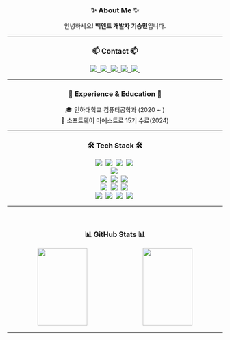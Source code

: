 <!-- 타이틀 부분 -->
<div align="center">
  <!--
  <img src="https://readme-typing-svg.herokuapp.com?font=Fira+Code&weight=500&size=20&pause=1000&color=F75C7E&width=450&lines=Welcome+to+my+GitHub!+🚀;Backend+%26+Mobile+Developer+⚡">
  -->
</div>

<!-- 소개 -->
<h3 align="center">✨ About Me ✨</h3>
<p align="center">
  안녕하세요! <b>백엔드 개발자 기승민</b>입니다. <br>
</p>

---

<!-- 연락처 및 링크 -->
<h3 align="center">📫 Contact 📫</h3>
<div align="center">
  <a href="mailto:ksm011212@gmail.com">
    <img
      src="https://img.shields.io/badge/Gmail-D14836?style=for-the-badge&logo=gmail&logoColor=white"/>&nbsp
  </a>
  <a href="mailto:sm011212@naver.com">
    <img src="https://img.shields.io/badge/Naver%20Mail-03C75A?style=for-the-badge&logo=naver&logoColor=white"/>&nbsp
  </a>
  <a href="https://velog.io/@sm011212">
    <img src="https://img.shields.io/badge/Velog-1EBC8F?style=for-the-badge&logo=velog&logoColor=white" />&nbsp
  </a>
  <a href="https://flying-hydrangea-5cf.notion.site/858ad2ea770c4b799d4b3367b362f9e1">
    <img src="https://img.shields.io/badge/Notion-000000?style=for-the-badge&logo=notion&logoColor=white" />&nbsp
  </a>
  <a href="https://www.instagram.com/seungminki">
    <img src="https://img.shields.io/badge/Instagram-E4405F?style=for-the-badge&logo=instagram&logoColor=white" />&nbsp
  </a>
</div>

---

<h3 align="center">📌 Experience & Education 📌</h3>

<p align="center">
  🎓 인하대학교 컴퓨터공학과 (2020 ~ ) <br>
  💼 소프트웨어 마에스트로 15기 수료(2024) <br>
</p>

---

<!-- 기술 스택 -->
<h3 align="center">🛠 Tech Stack 🛠</h3>

<!-- Programming Languages -->
<div align="center">
  <img src="https://img.shields.io/badge/Java-007396?style=for-the-badge&logo=openjdk&logoColor=white">&nbsp
  <img src="https://img.shields.io/badge/Dart-0175C2?style=for-the-badge&logo=dart&logoColor=white">&nbsp
  <img src="https://img.shields.io/badge/C++-00599C?style=for-the-badge&logo=cplusplus&logoColor=white">&nbsp
  <img src="https://img.shields.io/badge/Python-3670A0?style=for-the-badge&logo=python&logoColor=ffdd54">&nbsp
</div>

<!-- Frontend -->
<div align="center">
  <img src="https://img.shields.io/badge/Flutter-02569B?style=for-the-badge&logo=flutter&logoColor=white">&nbsp
</div>

<!-- Backend -->
<div align="center">
  <img src="https://img.shields.io/badge/Spring-6DB33F?style=for-the-badge&logo=spring&logoColor=white">&nbsp
  <img src="https://img.shields.io/badge/Spring%20Data%20JPA-6DB33F?style=for-the-badge&logo=spring&logoColor=white">&nbsp
  <img src="https://img.shields.io/badge/MySQL-4479A1?style=for-the-badge&logo=mysql&logoColor=white">&nbsp
</div>

<!-- Infra & DevOps -->
<div align="center">
  <img src="https://img.shields.io/badge/AWS-FF9900?style=for-the-badge&logo=amazonaws&logoColor=white">&nbsp
  <img src="https://img.shields.io/badge/Docker-2496ED?style=for-the-badge&logo=docker&logoColor=white">&nbsp
  <img src="https://img.shields.io/badge/GitHub%20Actions-2088FF?style=for-the-badge&logo=github-actions&logoColor=white">&nbsp
</div>

<!-- Tools & Others -->
<div align="center">
  <img src="https://img.shields.io/badge/Git-F05033.svg?style=for-the-badge&logo=git&logoColor=white" />&nbsp
  <img src="https://img.shields.io/badge/GitHub-181717.svg?style=for-the-badge&logo=github&logoColor=white" />&nbsp
  <img src="https://img.shields.io/badge/Notion-F3F3F3.svg?style=for-the-badge&logo=notion&logoColor=black" />&nbsp
  <img src="https://img.shields.io/badge/Figma-F24E1E.svg?style=for-the-badge&logo=figma&logoColor=white" />&nbsp
</div>

---
<br>

<!-- 깃허브 통계 -->
<h3 align="center">📊 GitHub Stats 📊</h3>
<div align="center">
  <img src="https://github-readme-stats.vercel.app/api?username=KiSeungMin&show_icons=true&theme=radical&layout=compact" width="48%" height="180px"/>
  <img src="https://github-readme-streak-stats.herokuapp.com/?user=KiSeungMin&theme=radical" width="48%" height="180px"/>
</div>

---
